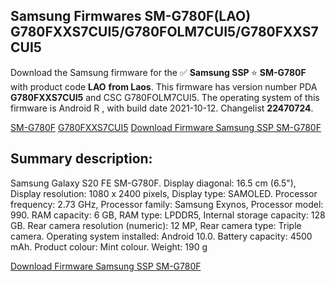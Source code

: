 <h2>Samsung Firmwares SM-G780F(LAO) G780FXXS7CUI5/G780FOLM7CUI5/G780FXXS7CUI5</h2>
Download the Samsung firmware for the ✅ <strong>Samsung SSP </strong> ⭐ <strong>SM-G780F</strong> with product code <strong>LAO</strong> <strong> from Laos</strong>. This firmware has version number PDA <strong>G780FXXS7CUI5</strong> and CSC G780FOLM7CUI5. The operating system of this firmware is Android R , with build date 2021-10-12. Changelist <strong>22470724</strong>.


[SM-G780F](https://samfirm.shop/samsung/model/SM-G780F)
[G780FXXS7CUI5](https://samfirm.shop/samsung/pda/G780FXXS7CUI5)
[Download Firmware Samsung SSP SM-G780F](https://samfirm.shop/samsung/firmware/464203)
<h2>Summary description:</h2>
<p>Samsung Galaxy S20 FE SM-G780F. Display diagonal: 16.5 cm (6.5"), Display resolution: 1080 x 2400 pixels, Display type: SAMOLED. Processor frequency: 2.73 GHz, Processor family: Samsung Exynos, Processor model: 990. RAM capacity: 6 GB, RAM type: LPDDR5, Internal storage capacity: 128 GB. Rear camera resolution (numeric): 12 MP, Rear camera type: Triple camera. Operating system installed: Android 10.0. Battery capacity: 4500 mAh. Product colour: Mint colour. Weight: 190 g</p>


[Download Firmware Samsung SSP SM-G780F](https://samfirm.shop/samsung/firmware/464203)
